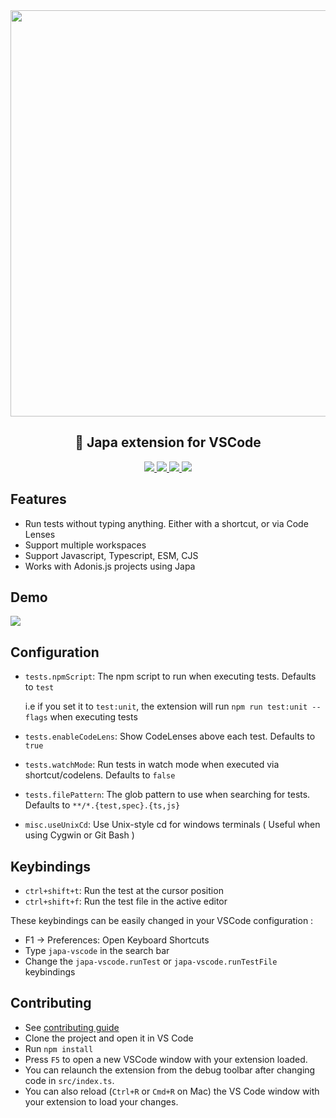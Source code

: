 <div align="center">
  <img width="650px" src="https://user-images.githubusercontent.com/8337858/187943614-8faa9500-d7e8-463c-b5f7-3ece742827fd.png" />
  <h2>🧪 Japa extension for VSCode</h2>

  <p align="center">
    <a href="https://github.com/Julien-R44/japa-vscode/actions/workflows/test.yml">
      <img src="https://img.shields.io/github/workflow/status/julien-r44/japa-vscode/test?label=%20&logo=github&style=flat-square&logoColor=white&color=5A45FF">
    </a>
    <a href="https://marketplace.visualstudio.com/items?itemName=jripouteau.japa-vscode">
      <img src="https://vsmarketplacebadge.apphb.com/version-short/jripouteau.japa-vscode.svg?label=%20&style=flat-square&color=5A45FF">
    </a>
    <a href="https://marketplace.visualstudio.com/items?itemName=jripouteau.japa-vscode">
      <img src="https://vsmarketplacebadge.apphb.com/installs-short/jripouteau.japa-vscode.svg?label=%20&style=flat-square&color=5A45FF">
    </a>
    <a href="https://marketplace.visualstudio.com/items?itemName=jripouteau.japa-vscode">
      <img src="https://vsmarketplacebadge.apphb.com/rating-short/jripouteau.japa-vscode.svg?label=%20&style=flat-square&color=5A45FF">
    </a>
    <br>
  </p>
</div>

## Features
* Run tests without typing anything. Either with a shortcut, or via Code Lenses
* Support multiple workspaces
* Support Javascript, Typescript, ESM, CJS
* Works with Adonis.js projects using Japa

## Demo
![](https://user-images.githubusercontent.com/8337858/187944316-c1b5f0c4-2ea2-46f1-9437-a7433db8a2eb.gif)

## Configuration
- `tests.npmScript`: The npm script to run when executing tests. Defaults to `test`

  i.e if you set it to `test:unit`, the extension will run `npm run test:unit --flags` when executing tests
- `tests.enableCodeLens`: Show CodeLenses above each test. Defaults to `true`
- `tests.watchMode`: Run tests in watch mode when executed via shortcut/codelens. Defaults to `false`
- `tests.filePattern`: The glob pattern to use when searching for tests. Defaults to `**/*.{test,spec}.{ts,js}`
- `misc.useUnixCd`: Use Unix-style cd for windows terminals ( Useful when using Cygwin or Git Bash )

## Keybindings
- `ctrl+shift+t`: Run the test at the cursor position
- `ctrl+shift+f`: Run the test file in the active editor

These keybindings can be easily changed in your VSCode configuration : 

- F1 -> Preferences: Open Keyboard Shortcuts
- Type `japa-vscode` in the search bar
- Change the `japa-vscode.runTest` or `japa-vscode.runTestFile` keybindings

## Contributing
* See [contributing guide](./.github/CONTRIBUTING.md)
* Clone the project and open it in VS Code
* Run `npm install`
* Press `F5` to open a new VSCode window with your extension loaded.
* You can relaunch the extension from the debug toolbar after changing code in `src/index.ts`.
* You can also reload (`Ctrl+R` or `Cmd+R` on Mac) the VS Code window with your extension to load your changes.
